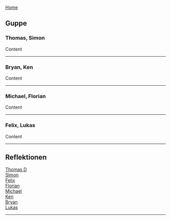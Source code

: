 [Home](home) 

## Guppe
### Thomas, Simon
Content
***
### Bryan, Ken
Content
***
### Michael, Florian
Content
***
### Felix, Lukas
Content
***


## Reflektionen
[Thomas D](ThomasD)  
[Simon](Simon)  
[Felix](Felix)  
[Florian](Florian)  
[Michael](Michael)  
[Ken](Ken)  
[Bryan](Bryan)  
[Lukas](Lukas)  
***